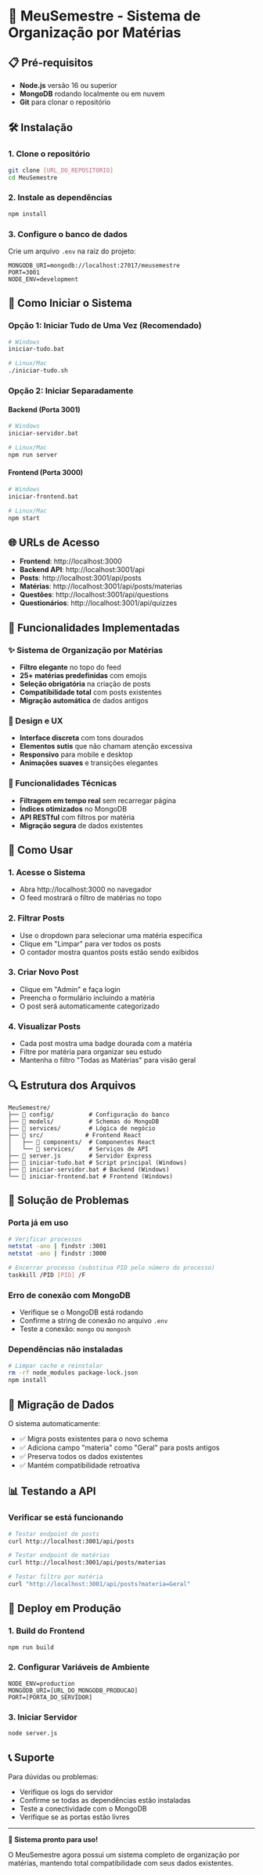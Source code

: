 # 🚀 MeuSemestre - Sistema de Organização por Matérias

## 📋 Pré-requisitos

- **Node.js** versão 16 ou superior
- **MongoDB** rodando localmente ou em nuvem
- **Git** para clonar o repositório

## 🛠️ Instalação

### 1. Clone o repositório
```bash
git clone [URL_DO_REPOSITORIO]
cd MeuSemestre
```

### 2. Instale as dependências
```bash
npm install
```

### 3. Configure o banco de dados
Crie um arquivo `.env` na raiz do projeto:
```env
MONGODB_URI=mongodb://localhost:27017/meusemestre
PORT=3001
NODE_ENV=development
```

## 🚀 Como Iniciar o Sistema

### Opção 1: Iniciar Tudo de Uma Vez (Recomendado)
```bash
# Windows
iniciar-tudo.bat

# Linux/Mac
./iniciar-tudo.sh
```

### Opção 2: Iniciar Separadamente

#### Backend (Porta 3001)
```bash
# Windows
iniciar-servidor.bat

# Linux/Mac
npm run server
```

#### Frontend (Porta 3000)
```bash
# Windows
iniciar-frontend.bat

# Linux/Mac
npm start
```

## 🌐 URLs de Acesso

- **Frontend**: http://localhost:3000
- **Backend API**: http://localhost:3001/api
- **Posts**: http://localhost:3001/api/posts
- **Matérias**: http://localhost:3001/api/posts/materias
- **Questões**: http://localhost:3001/api/questions
- **Questionários**: http://localhost:3001/api/quizzes

## 🎯 Funcionalidades Implementadas

### ✨ Sistema de Organização por Matérias
- **Filtro elegante** no topo do feed
- **25+ matérias predefinidas** com emojis
- **Seleção obrigatória** na criação de posts
- **Compatibilidade total** com posts existentes
- **Migração automática** de dados antigos

### 🎨 Design e UX
- **Interface discreta** com tons dourados
- **Elementos sutis** que não chamam atenção excessiva
- **Responsivo** para mobile e desktop
- **Animações suaves** e transições elegantes

### 🔧 Funcionalidades Técnicas
- **Filtragem em tempo real** sem recarregar página
- **Índices otimizados** no MongoDB
- **API RESTful** com filtros por matéria
- **Migração segura** de dados existentes

## 📱 Como Usar

### 1. Acesse o Sistema
- Abra http://localhost:3000 no navegador
- O feed mostrará o filtro de matérias no topo

### 2. Filtrar Posts
- Use o dropdown para selecionar uma matéria específica
- Clique em "Limpar" para ver todos os posts
- O contador mostra quantos posts estão sendo exibidos

### 3. Criar Novo Post
- Clique em "Admin" e faça login
- Preencha o formulário incluindo a matéria
- O post será automaticamente categorizado

### 4. Visualizar Posts
- Cada post mostra uma badge dourada com a matéria
- Filtre por matéria para organizar seu estudo
- Mantenha o filtro "Todas as Matérias" para visão geral

## 🔍 Estrutura dos Arquivos

```
MeuSemestre/
├── 📁 config/          # Configuração do banco
├── 📁 models/          # Schemas do MongoDB
├── 📁 services/        # Lógica de negócio
├── 📁 src/            # Frontend React
│   ├── 📁 components/  # Componentes React
│   └── 📁 services/    # Serviços de API
├── 📄 server.js        # Servidor Express
├── 📄 iniciar-tudo.bat # Script principal (Windows)
├── 📄 iniciar-servidor.bat # Backend (Windows)
└── 📄 iniciar-frontend.bat # Frontend (Windows)
```

## 🚨 Solução de Problemas

### Porta já em uso
```bash
# Verificar processos
netstat -ano | findstr :3001
netstat -ano | findstr :3000

# Encerrar processo (substitua PID pelo número do processo)
taskkill /PID [PID] /F
```

### Erro de conexão com MongoDB
- Verifique se o MongoDB está rodando
- Confirme a string de conexão no arquivo `.env`
- Teste a conexão: `mongo` ou `mongosh`

### Dependências não instaladas
```bash
# Limpar cache e reinstalar
rm -rf node_modules package-lock.json
npm install
```

## 🔄 Migração de Dados

O sistema automaticamente:
- ✅ Migra posts existentes para o novo schema
- ✅ Adiciona campo "materia" como "Geral" para posts antigos
- ✅ Preserva todos os dados existentes
- ✅ Mantém compatibilidade retroativa

## 📊 Testando a API

### Verificar se está funcionando
```bash
# Testar endpoint de posts
curl http://localhost:3001/api/posts

# Testar endpoint de matérias
curl http://localhost:3001/api/posts/materias

# Testar filtro por matéria
curl "http://localhost:3001/api/posts?materia=Geral"
```

## 🚀 Deploy em Produção

### 1. Build do Frontend
```bash
npm run build
```

### 2. Configurar Variáveis de Ambiente
```env
NODE_ENV=production
MONGODB_URI=[URL_DO_MONGODB_PRODUCAO]
PORT=[PORTA_DO_SERVIDOR]
```

### 3. Iniciar Servidor
```bash
node server.js
```

## 📞 Suporte

Para dúvidas ou problemas:
- Verifique os logs do servidor
- Confirme se todas as dependências estão instaladas
- Teste a conectividade com o MongoDB
- Verifique se as portas estão livres

---

**🎉 Sistema pronto para uso!** 

O MeuSemestre agora possui um sistema completo de organização por matérias, mantendo total compatibilidade com seus dados existentes.
